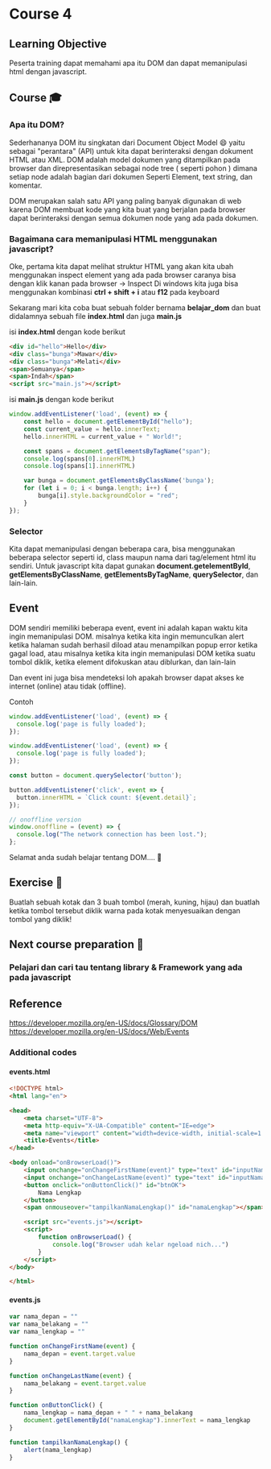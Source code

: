 # Course 4

## Learning Objective
Peserta training dapat memahami apa itu DOM dan dapat memanipulasi html dengan javascript.

## Course :mortar_board:
### Apa itu DOM?

Sederhananya DOM itu singkatan dari Document Object Model :smile: yaitu sebagai "perantara" (API) untuk kita dapat berinteraksi dengan dokument HTML atau XML.
DOM adalah model dokumen yang ditampilkan pada browser dan direpresentasikan sebagai node tree ( seperti pohon ) dimana setiap node adalah bagian dari dokumen
Seperti Element, text string, dan komentar.

DOM merupakan salah satu API yang paling banyak digunakan di web karena DOM membuat kode yang kita buat yang berjalan pada browser dapat berinteraksi dengan semua
dokumen node yang ada pada dokumen.

### Bagaimana cara memanipulasi HTML menggunakan javascript?

Oke, pertama kita dapat melihat struktur HTML yang akan kita ubah menggunakan inspect element yang ada pada browser caranya bisa dengan klik kanan pada browser -> Inspect
Di windows kita juga bisa menggunakan kombinasi **ctrl + shift + i** atau **f12** pada keyboard

Sekarang mari kita coba buat sebuah folder bernama **belajar_dom** dan buat didalamnya sebuah file **index.html** dan juga **main.js**

isi **index.html** dengan kode berikut

```html
<div id="hello">Hello</div>
<div class="bunga">Mawar</div>
<div class="bunga">Melati</div>
<span>Semuanya</span>
<span>Indah</span>
<script src="main.js"></script>
```

isi **main.js** dengan kode berikut

```javascript
window.addEventListener('load', (event) => {
    const hello = document.getElementById("hello");
    const current_value = hello.innerText;
    hello.innerHTML = current_value + " World!";

    const spans = document.getElementsByTagName("span");
    console.log(spans[0].innerHTML)
    console.log(spans[1].innerHTML)

    var bunga = document.getElementsByClassName('bunga');
    for (let i = 0; i < bunga.length; i++) {
        bunga[i].style.backgroundColor = "red";
    }
});
```

### Selector

Kita dapat memanipulasi dengan beberapa cara, bisa menggunakan beberapa selector seperti id, class maupun nama dari tag/element html itu sendiri.
Untuk javascript kita dapat gunakan **document.getelementById**, **getElementsByClassName**, **getElementsByTagName**, **querySelector**, dan lain-lain.

## Event

DOM sendiri memiliki beberapa event, event ini adalah kapan waktu kita ingin memanipulasi DOM. misalnya ketika kita ingin memunculkan alert ketika halaman sudah berhasil diload
atau menampilkan popup error ketika gagal load, atau misalnya ketika kita ingin memanipulasi DOM ketika suatu tombol diklik, ketika element difokuskan atau diblurkan, dan lain-lain

Dan event ini juga bisa mendeteksi loh apakah browser dapat akses ke internet (online) atau tidak (offline).

Contoh

```javascript
window.addEventListener('load', (event) => {
  console.log('page is fully loaded');
});
```

```javascript
window.addEventListener('load', (event) => {
  console.log('page is fully loaded');
});
```

```javascript
const button = document.querySelector('button');

button.addEventListener('click', event => {
  button.innerHTML = `Click count: ${event.detail}`;
});
```

```javascript
// onoffline version
window.onoffline = (event) => {
  console.log("The network connection has been lost.");
};
```

Selamat anda sudah belajar tentang DOM.... :round_pushpin:

## Exercise :muscle:
Buatlah sebuah kotak dan 3 buah tombol (merah, kuning, hijau) dan buatlah ketika tombol tersebut diklik warna pada kotak menyesuaikan dengan tombol yang diklik!

## Next course preparation :100:
### Pelajari dan cari tau tentang library & Framework yang ada pada javascript

## Reference
https://developer.mozilla.org/en-US/docs/Glossary/DOM
https://developer.mozilla.org/en-US/docs/Web/Events

### Additional codes
#### events.html
```html
<!DOCTYPE html>
<html lang="en">

<head>
    <meta charset="UTF-8">
    <meta http-equiv="X-UA-Compatible" content="IE=edge">
    <meta name="viewport" content="width=device-width, initial-scale=1.0">
    <title>Events</title>
</head>

<body onload="onBrowserLoad()">
    <input onchange="onChangeFirstName(event)" type="text" id="inputNamaDepan" placeholder="Nama Depan">
    <input onchange="onChangeLastName(event)" type="text" id="inputNamaBelakang" placeholder="Nama Belakang">
    <button onclick="onButtonClick()" id="btnOK">
        Nama Lengkap
    </button>
    <span onmouseover="tampilkanNamaLengkap()" id="namaLengkap"></span>

    <script src="events.js"></script>
    <script>
        function onBrowserLoad() {
            console.log("Browser udah kelar ngeload nich...")
        }
    </script>
</body>

</html>
```
#### events.js
```javascript
var nama_depan = ""
var nama_belakang = ""
var nama_lengkap = ""

function onChangeFirstName(event) {
    nama_depan = event.target.value
}

function onChangeLastName(event) {
    nama_belakang = event.target.value
}

function onButtonClick() {
    nama_lengkap = nama_depan + " " + nama_belakang
    document.getElementById("namaLengkap").innerText = nama_lengkap
}

function tampilkanNamaLengkap() {
    alert(nama_lengkap)
}
```
